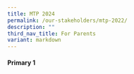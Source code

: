 ```yaml
---
title: MTP 2024
permalink: /our-stakeholders/mtp-2022/
description: ""
third_nav_title: For Parents
variant: markdown
---
```

#### Primary 1
